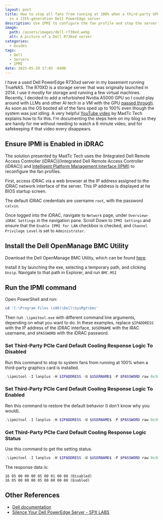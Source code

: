 ```yaml
---
layout: post
title: How to stop all fans from running at 100% when a third-party GPU is installed
  in a 13th-generation Dell PowerEdge server
description: Use IPMI to configure the fan profile and stop the server from sounding like a jet after a third-party GPU is installed in a Dell PowerEdge T130, R230, T330, R330, R430, R530, R630, T630, M630, R730, R730xd, R830, FC830, R930, or C4130 server
image:
  path: /assets/images/dell-r730xd.webp
  alt: A picture of a Dell R730xd server
categories:
  - Guides
tags:
  - Dell
  - Servers
  - IPMI
date: 2025-05-20 17:05 -0400
---
```

I have a used Dell PowerEdge R730xd server in my basement running TrueNAS. The R70XD is a storage server that was originally launched in 2014. I use it mostly for storage and running a few virtual machines. Recently, I decided to add a refurbished Nvidia A5000 GPU so I could play around with LLMs and other AI tech in a VM with the GPU [passed through](/posts/fix-for-vfio-gpu-passthrough-vfio-map-dma-failed-errors-in-truenas-proxmox-unraid-qemu/). As soon as the OS booted all of the fans sped up to 100% even though the system was just idling. A very helpful [YouTube video](https://www.youtube.com/watch?v=8wRFUxs3tPQ) by MadTc Tech explains how to fix this. I'm documenting the steps here on my blog so they are handy for me without needing to watch a 6 minute video, and for safekeeping if that video every disappears.

## Ensure IPMI is Enabled in iDRAC

The solution presented by MadTc Tech uses the (Integrated Dell Remote Access Controller (iDRAC))[Integrated Dell Remote Access Controller (iDRAC)] and [Intelligent Platform Management Interface (IPMI)](https://en.wikipedia.org/wiki/Intelligent_Platform_Management_Interface) to reconfigure the fan profiles.

First, access iDRAC via a web browser at the IP address assigned to the iDRAC network interface of the server. This IP address is displayed at he BIOS startup screen.

The default iDRAC credentials are username `root`, with the password `calvin`.

Once logged into the iDRAC, navigate to `Network` page, under `Overview> iDRAC Settings` in the navigation pane. Scroll Down to `IPMI Settings` and ensure that the `Enable IPMI for LAN` checkbox is checked, and `Channel Privilege Level` is set to `Administrator`.

## Install the Dell OpenManage BMC Utility

Download the Dell OpenManage BMC Utility, which can be found [here](https://www.dell.com/support/home/en-us/drivers/driversdetails?driverid=w9nmr&oscode=w12r2&productcode=poweredge-r730xd).

Install it by launching the exe, selecting a temporary path, and clicking `Unzip`. Navigate to that path in Explorer, and run `BMC.MSI`

## Run the IPMI command

Open PowerShell and run:

```powershell
cd 'C:\Program Files (x86)\Dell\SysMgt\bmc'
```

Then run `.\ipmitool.exe` with different command line arguments, depending on what you want to do. In these examples, replace `$IPADDRESS` with the IP address of the iDRAC interface, `$USERNAME` with the iRAC username, and `$PASSWORD` with the iDRAC password.

### Set Third-Party PCIe Card Default Cooling Response Logic To Disabled

Run this command to stop to system fans from running at 100% when a third-party graphics card is installed.

```powershell
.\ipmitool -I lanplus -H $IPADDRESS -U $USERNAME$ -P $PASSWORD raw 0x30 0xce 0x00 0x16 0x05 0x00 0x00 0x00 0x05 0x00 0x01 0x00 0x00
```

### Set Third-Party PCIe Card Default Cooling Response Logic To Enabled

Ren this command to restore the default behavior (I don't know why you would).

```powershell
.\ipmitool -I lanplus -H $IPADDRESS -U $USERNAME$ -P $PASSWORD raw 0x30 0xce 0x00 0x16 0x05 0x00 0x00 0x00 0x05 0x00 0x00 0x00 0x00 
```

### Get Third-Party PCIe Card Default Cooling Response Logic Status

Use this command to get the setting status.

```powershell
.\ipmitool -I lanplus -H $IPADDRESS -U $USERNAME$ -P $PASSWORD raw 0x30 0xce 0x01 0x16 0x05 0x00 0x00 0x00
```

The response data is:

```text
16 05 00 00 00 05 00 01 00 00 (Disabled)
16 05 00 00 00 05 00 00 00 00 (Enabled)
```

## Other References

- [Dell documentation](https://www.dell.com/support/kbdoc/en-us/000135682/how-to-disable-the-third-party-pcie-card-default-cooling-response-on-poweredge-13g-servers?msockid=284ce75c0b816bb60999f2fd0a0c6a29)
- [Silence Your Dell PowerEdge Server - SPX LABS](https://www.spxlabs.com/blog/2019/3/16/silence-your-dell-poweredge-server)
